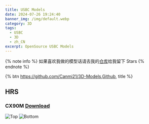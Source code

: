 ```yaml
---
title: USBC Models
date: 2024-07-26 19:24:40
banner_img: /img/default.webp
category: 3D
tags: 
  - USBC
  - 3D
  - zh_CN
excerpt: OpenSource USBC Models
---
```


{% note info %}
如果喜欢我做的模型话请去我的[仓库](https://github.com/Canmi21/3D-Models)给我留下 Stars
{% endnote %} 

{% btn https://github.com/Canmi21/3D-Models,Github, title %}
   
## HRS
### CX90M [Download](https://github.com/Canmi21/3D-Models/blob/USBC/HRS/USBC_16P_HRS-CEC-CM90.step)
![Top](/img/Saved-data/HRS-CX90M/Image_1721093945296.webp)
![Bottom](/img/Saved-data/HRS-CX90M/Image_1721093947022.webp)
   
